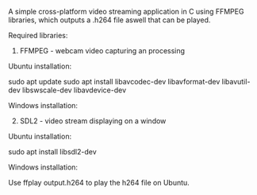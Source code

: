 A simple cross-platform video streaming application in C using FFMPEG libraries, which outputs a .h264 file aswell that can be played.

Required libraries:

1) FFMPEG - webcam video capturing an processing

Ubuntu installation:

sudo apt update
sudo apt install libavcodec-dev libavformat-dev libavutil-dev libswscale-dev libavdevice-dev

Windows installation:



2) SDL2 - video stream displaying on a window

Ubuntu installation:

sudo apt install libsdl2-dev

Windows installation:




Use ffplay output.h264 to play the h264 file on Ubuntu.
